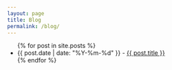 ```yaml
---
layout: page
title: Blog
permalink: /blog/
---
```


<ul>
  {% for post in site.posts %}
    <li>
      {{ post.date | date: "%Y-%m-%d" }} - <a href="{{ post.url | split: ".html" }}">{{ post.title }}</a>
    </li>
  {% endfor %}
</ul>